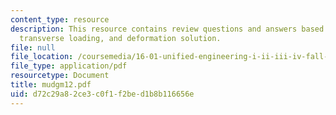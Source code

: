 ```yaml
---
content_type: resource
description: This resource contains review questions and answers based on euler buckling,
  transverse loading, and deformation solution.
file: null
file_location: /coursemedia/16-01-unified-engineering-i-ii-iii-iv-fall-2005-spring-2006/d72c29a82ce3c0f1f2bed1b8b116656e_mudgm12.pdf
file_type: application/pdf
resourcetype: Document
title: mudgm12.pdf
uid: d72c29a8-2ce3-c0f1-f2be-d1b8b116656e
---
```

